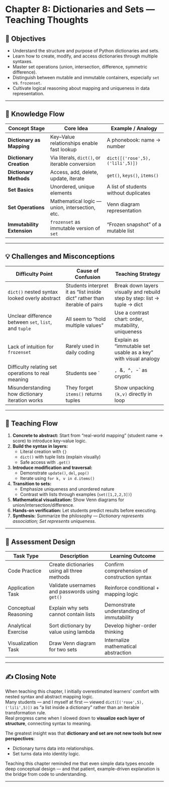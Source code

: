 # Chapter 8: Dictionaries and Sets — Teaching Thoughts

## 🎯 Objectives
- Understand the structure and purpose of Python dictionaries and sets.
- Learn how to create, modify, and access dictionaries through multiple syntaxes.
- Master set operations (union, intersection, difference, symmetric difference).
- Distinguish between mutable and immutable containers, especially `set` vs. `frozenset`.
- Cultivate logical reasoning about mapping and uniqueness in data representation.

---

## 🧩 Knowledge Flow
| Concept Stage | Core Idea | Example / Analogy |
|----------------|------------|-------------------|
| **Dictionary as Mapping** | Key–Value relationships enable fast lookup | A phonebook: name → number |
| **Dictionary Creation** | Via literals, `dict()`, or iterable conversion | `dict([('rose',5),('lili',5)])` |
| **Dictionary Methods** | Access, add, delete, update, iterate | `get()`, `keys()`, `items()` |
| **Set Basics** | Unordered, unique elements | A list of students without duplicates |
| **Set Operations** | Mathematical logic — union, intersection, etc. | Venn diagram representation |
| **Immutability Extension** | `frozenset` as immutable version of `set` | “Frozen snapshot” of a mutable list |

---

## 💡 Challenges and Misconceptions

| Difficulty Point | Cause of Confusion | Teaching Strategy |
|------------------|--------------------|-------------------|
| `dict()` nested syntax looked overly abstract | Students interpret it as “list inside dict” rather than iterable of pairs | Break down layers visually and rebuild step by step: list → tuple → dict |
| Unclear difference between `set`, `list`, and `tuple` | All seem to “hold multiple values” | Use a contrast chart: order, mutability, uniqueness |
| Lack of intuition for `frozenset` | Rarely used in daily coding | Explain as “immutable set usable as a key” with visual analogy |
| Difficulty relating set operations to real meaning | Students see `|`, `&`, `^`, `-` as cryptic | Link to Venn diagrams and real examples (“sports club overlap”) |
| Misunderstanding how dictionary iteration works | They forget `items()` returns tuples | Show unpacking `(k,v)` directly in loop |

---

## 🧠 Teaching Flow
1. **Concrete to abstract:** Start from “real-world mapping” (student name → score) to introduce key–value logic.  
2. **Build the syntax in layers:**  
   - Literal creation with `{}`  
   - `dict()` with tuple lists (explain visually)  
   - Safe access with `.get()`  
3. **Introduce modification and traversal:**  
   - Demonstrate `update()`, `del`, `pop()`  
   - Iterate using `for k, v in d.items()`  
4. **Transition to sets:**  
   - Emphasize uniqueness and unordered nature  
   - Contrast with lists through examples (`set([1,2,2,3])`)  
5. **Mathematical visualization:** Show Venn diagrams for union/intersection/difference.  
6. **Hands-on verification:** Let students predict results before executing.  
7. **Synthesis:** Summarize the philosophy — *Dictionary represents association; Set represents uniqueness.*

---

## 🧩 Assessment Design
| Task Type | Description | Learning Outcome |
|------------|--------------|------------------|
| Code Practice | Create dictionaries using all three methods | Confirm comprehension of construction syntax |
| Application Task | Validate usernames and passwords using `get()` | Reinforce conditional + mapping logic |
| Conceptual Reasoning | Explain why sets cannot contain lists | Demonstrate understanding of immutability |
| Analytical Exercise | Sort dictionary by value using lambda | Develop higher-order thinking |
| Visualization Task | Draw Venn diagram for two sets | Internalize mathematical abstraction |

---

## ✍️ Closing Note
When teaching this chapter, I initially overestimated learners’ comfort with nested syntax and abstract mapping logic.  
Many students — and I myself at first — viewed `dict([('rose',5),('lili',5)])` as “a list inside a dictionary” rather than an iterable transformation rule.  
Real progress came when I slowed down to **visualize each layer of structure**, connecting syntax to meaning.

The greatest insight was that **dictionary and set are not new tools but new perspectives**:  
- Dictionary turns data into relationships.  
- Set turns data into identity logic.  

Teaching this chapter reminded me that even simple data types encode deep conceptual design — and that patient, example-driven explanation is the bridge from code to understanding.

---


